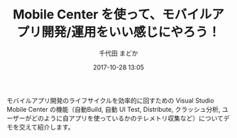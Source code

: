 ﻿---
title: Mobile Center を使って、モバイルアプリ開発/運用をいい感じにやろう！
description: "Mobile Center を使って、モバイルアプリ開発/運用をいい感じにやろう！"
date: 2017-10-28 13:05
sessionlevel: 50
author: 千代田 まどか
category: sessions
---
モバイルアプリ開発のライフサイクルを効率的に回すための Visual Studio Mobile Center の機能（自動Build, 自動 UI Test, Distribute, クラッシュ分析, ユーザーがどのように自アプリを使っているかのテレメトリ収集など）についてデモを交えて紹介します。
